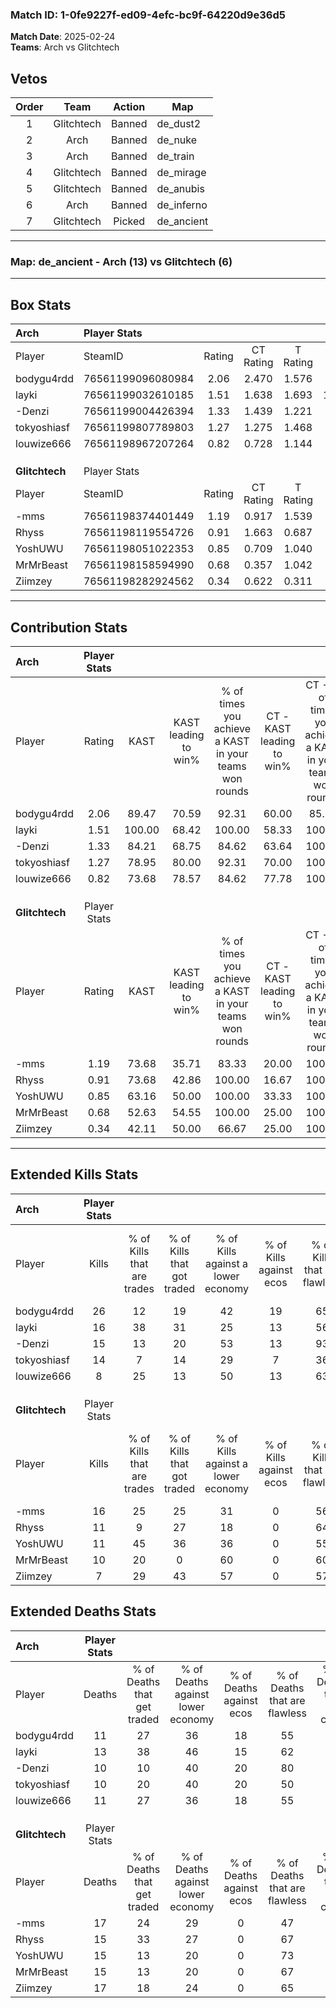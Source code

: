 ### Match ID: 1-0fe9227f-ed09-4efc-bc9f-64220d9e36d5  
**Match Date**: 2025-02-24  
**Teams**: Arch vs Glitchtech  

## Vetos  

| Order | Team | Action | Map |
| :---: | :--: | :----: | --- |
| 1 | Glitchtech | Banned | de_dust2 |
| 2 | Arch | Banned | de_nuke |
| 3 | Arch | Banned | de_train |
| 4 | Glitchtech | Banned | de_mirage |
| 5 | Glitchtech | Banned | de_anubis |
| 6 | Arch | Banned | de_inferno |
| 7 | Glitchtech | Picked | de_ancient |

---  

### **Map**: de_ancient - Arch (13) vs Glitchtech (6)  
---  

## Box Stats  

| **Arch**       | Player Stats      |        |           |          |        |       |       |         |        |      |     |
| :- | :- | :-: | :-: | :-: | :-: | :-: | :-: | :-: | :-: | :-: | :-: |
| Player         | SteamID           | Rating | CT Rating | T Rating |  KAST  |  ADR  | Kills | Assists | Deaths | K/D  | HS% |
| bodygu4rdd     | 76561199096080984 |  2.06  |   2.470   |  1.576   | 89.47  | 139.5 |  26   |    4    |   11   | 2.36 | 65  |
| layki          | 76561199032610185 |  1.51  |   1.638   |  1.693   | 100.00 | 96.8  |  16   |    9    |   13   | 1.23 | 56  |
| -Denzi         | 76561199004426394 |  1.33  |   1.439   |  1.221   | 84.21  | 67.4  |  15   |    7    |   10   | 1.50 | 40  |
| tokyoshiasf    | 76561199807789803 |  1.27  |   1.275   |  1.468   | 78.95  | 79.8  |  14   |    4    |   10   | 1.40 | 42  |
| louwize666     | 76561198967207264 |  0.82  |   0.728   |  1.144   | 73.68  | 46.2  |   8   |    3    |   11   | 0.73 | 62  |
|                |                   |        |           |          |        |       |       |         |        |      |     |
|                |                   |        |           |          |        |       |       |         |        |      |     |
|                |                   |        |           |          |        |       |       |         |        |      |     |
| **Glitchtech** | Player Stats      |        |           |          |        |       |       |         |        |      |     |
| Player         | SteamID           | Rating | CT Rating | T Rating |  KAST  |  ADR  | Kills | Assists | Deaths | K/D  | HS% |
| -mms           | 76561198374401449 |  1.19  |   0.917   |  1.539   | 73.68  | 94.3  |  16   |    7    |   17   | 0.94 | 62  |
| Rhyss          | 76561198119554726 |  0.91  |   1.663   |  0.687   | 73.68  | 62.8  |  11   |    5    |   15   | 0.73 | 36  |
| YoshUWU        | 76561198051022353 |  0.85  |   0.709   |  1.040   | 63.16  | 71.8  |  11   |    3    |   15   | 0.73 | 72  |
| MrMrBeast      | 76561198158594990 |  0.68  |   0.357   |  1.042   | 52.63  | 58.7  |  10   |    3    |   15   | 0.67 | 30  |
| Ziimzey        | 76561198282924562 |  0.34  |   0.622   |  0.311   | 42.11  | 37.6  |   7   |    2    |   17   | 0.41 | 42  |
---  

## Contribution Stats  

| **Arch**       | Player Stats |        |                      |                                                        |                           |                                                             |                          |                                                            |
| :- | :-: | :-: | :-: | :-: | :-: | :-: | :-: | :-: |
| Player         |    Rating    |  KAST  | KAST leading to win% | % of times you achieve a KAST in your teams won rounds | CT - KAST leading to win% | CT - % of times you achieve a KAST in your teams won rounds | T - KAST leading to win% | T - % of times you achieve a KAST in your teams won rounds |
| bodygu4rdd     |     2.06     | 89.47  |        70.59         |                         92.31                          |           60.00           |                            85.71                            |          85.71           |                           100.00                           |
| layki          |     1.51     | 100.00 |        68.42         |                         100.00                         |           58.33           |                           100.00                            |          85.71           |                           100.00                           |
| -Denzi         |     1.33     | 84.21  |        68.75         |                         84.62                          |           63.64           |                           100.00                            |          80.00           |                           66.67                            |
| tokyoshiasf    |     1.27     | 78.95  |        80.00         |                         92.31                          |           70.00           |                           100.00                            |          100.00          |                           83.33                            |
| louwize666     |     0.82     | 73.68  |        78.57         |                         84.62                          |           77.78           |                           100.00                            |          80.00           |                           66.67                            |
|                |              |        |                      |                                                        |                           |                                                             |                          |                                                            |
|                |              |        |                      |                                                        |                           |                                                             |                          |                                                            |
|                |              |        |                      |                                                        |                           |                                                             |                          |                                                            |
| **Glitchtech** | Player Stats |        |                      |                                                        |                           |                                                             |                          |                                                            |
| Player         |    Rating    |  KAST  | KAST leading to win% | % of times you achieve a KAST in your teams won rounds | CT - KAST leading to win% | CT - % of times you achieve a KAST in your teams won rounds | T - KAST leading to win% | T - % of times you achieve a KAST in your teams won rounds |
| -mms           |     1.19     | 73.68  |        35.71         |                         83.33                          |           20.00           |                           100.00                            |          44.44           |                           80.00                            |
| Rhyss          |     0.91     | 73.68  |        42.86         |                         100.00                         |           16.67           |                           100.00                            |          62.50           |                           100.00                           |
| YoshUWU        |     0.85     | 63.16  |        50.00         |                         100.00                         |           33.33           |                           100.00                            |          55.56           |                           100.00                           |
| MrMrBeast      |     0.68     | 52.63  |        54.55         |                         100.00                         |           25.00           |                           100.00                            |          71.43           |                           100.00                           |
| Ziimzey        |     0.34     | 42.11  |        50.00         |                         66.67                          |           25.00           |                           100.00                            |          75.00           |                           60.00                            |
---  

## Extended Kills Stats  

| **Arch**       | Player Stats |                            |                            |                                    |                         |                              |                                 |                                       |                    |           |
| :- | :-: | :-: | :-: | :-: | :-: | :-: | :-: | :-: | :-: | :-: |
| Player         |    Kills     | % of Kills that are trades | % of Kills that got traded | % of Kills against a lower economy | % of Kills against ecos | % of Kills that are flawless | % of Kills that are close duels | % of Kills that are assisted by flash | Pistol Round Kills | AWP Kills |
| bodygu4rdd     |      26      |             12             |             19             |                 42                 |           19            |              65              |               15                |                   8                   |         1          |     0     |
| layki          |      16      |             38             |             31             |                 25                 |           13            |              56              |               19                |                   6                   |         4          |     0     |
| -Denzi         |      15      |             13             |             20             |                 53                 |           13            |              93              |                0                |                   7                   |         1          |     4     |
| tokyoshiasf    |      14      |             7              |             14             |                 29                 |            7            |              36              |               29                |                   0                   |         3          |     0     |
| louwize666     |      8       |             25             |             13             |                 50                 |           13            |              63              |                0                |                   0                   |         0          |     0     |
|                |              |                            |                            |                                    |                         |                              |                                 |                                       |                    |           |
|                |              |                            |                            |                                    |                         |                              |                                 |                                       |                    |           |
|                |              |                            |                            |                                    |                         |                              |                                 |                                       |                    |           |
| **Glitchtech** | Player Stats |                            |                            |                                    |                         |                              |                                 |                                       |                    |           |
| Player         |    Kills     | % of Kills that are trades | % of Kills that got traded | % of Kills against a lower economy | % of Kills against ecos | % of Kills that are flawless | % of Kills that are close duels | % of Kills that are assisted by flash | Pistol Round Kills | AWP Kills |
| -mms           |      16      |             25             |             25             |                 31                 |            0            |              56              |                0                |                   0                   |         1          |     0     |
| Rhyss          |      11      |             9              |             27             |                 18                 |            0            |              64              |               18                |                   0                   |         0          |     0     |
| YoshUWU        |      11      |             45             |             36             |                 36                 |            0            |              55              |               18                |                   9                   |         2          |     0     |
| MrMrBeast      |      10      |             20             |             0              |                 60                 |            0            |              60              |                0                |                   0                   |         0          |     0     |
| Ziimzey        |      7       |             29             |             43             |                 57                 |            0            |              57              |               29                |                  14                   |         0          |     0     |
## Extended Deaths Stats  

| **Arch**       | Player Stats |                             |                                   |                          |                               |                            |                           |               |
| :- | :-: | :-: | :-: | :-: | :-: | :-: | :-: | :-: |
| Player         |    Deaths    | % of Deaths that get traded | % of Deaths against lower economy | % of Deaths against ecos | % of Deaths that are flawless | % of Deaths that are close | % of Deaths while blinded | Deaths to AWP |
| bodygu4rdd     |      11      |             27              |                36                 |            18            |              55               |             18             |             9             |       0       |
| layki          |      13      |             38              |                46                 |            15            |              62               |             8              |             0             |       0       |
| -Denzi         |      10      |             10              |                40                 |            20            |              80               |             0              |             0             |       0       |
| tokyoshiasf    |      10      |             20              |                40                 |            20            |              50               |             20             |            10             |       0       |
| louwize666     |      11      |             27              |                36                 |            18            |              55               |             9              |             0             |       0       |
|                |              |                             |                                   |                          |                               |                            |                           |               |
|                |              |                             |                                   |                          |                               |                            |                           |               |
|                |              |                             |                                   |                          |                               |                            |                           |               |
| **Glitchtech** | Player Stats |                             |                                   |                          |                               |                            |                           |               |
| Player         |    Deaths    | % of Deaths that get traded | % of Deaths against lower economy | % of Deaths against ecos | % of Deaths that are flawless | % of Deaths that are close | % of Deaths while blinded | Deaths to AWP |
| -mms           |      17      |             24              |                29                 |            0             |              47               |             24             |             0             |       0       |
| Rhyss          |      15      |             33              |                27                 |            0             |              67               |             7              |            13             |       1       |
| YoshUWU        |      15      |             13              |                20                 |            0             |              73               |             7              |             7             |       2       |
| MrMrBeast      |      15      |             13              |                20                 |            0             |              67               |             13             |             0             |       0       |
| Ziimzey        |      17      |             18              |                24                 |            0             |              65               |             18             |             6             |       1       |
